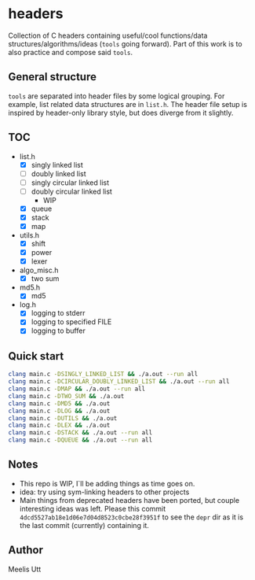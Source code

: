 # headers

Collection of C headers containing useful/cool functions/data structures/algorithms/ideas (`tools` going forward).
Part of this work is to also practice and compose said `tools`.

## General structure

`tools` are separated into header files by some logical grouping.
For example, list related data structures are in `list.h`.
The header file setup is inspired by header-only library style, but does diverge from it slightly.

## TOC

- list.h
	- [x] singly linked list
	- [ ] doubly linked list
	- [ ] singly circular linked list
	- [ ] doubly circular linked list
		- WIP
	- [x] queue
	- [x] stack
	- [x] map
- utils.h
	- [x] shift
	- [x] power
	- [x] lexer
- algo_misc.h
	- [x] two sum
- md5.h
	- [x] md5
- log.h
	- [x] logging to stderr
	- [x] logging to specified FILE
	- [x] logging to buffer

## Quick start

```sh
clang main.c -DSINGLY_LINKED_LIST && ./a.out --run all
clang main.c -DCIRCULAR_DOUBLY_LINKED_LIST && ./a.out --run all
clang main.c -DMAP && ./a.out --run all
clang main.c -DTWO_SUM && ./a.out
clang main.c -DMD5 && ./a.out
clang main.c -DLOG && ./a.out
clang main.c -DUTILS && ./a.out
clang main.c -DLEX && ./a.out
clang main.c -DSTACK && ./a.out --run all
clang main.c -DQUEUE && ./a.out --run all
```

## Notes

* This repo is WIP, I`ll be adding things as time goes on.
* idea: try using sym-linking headers to other projects
* Main things from deprecated headers have been ported, but couple interesting ideas was left. Please this commit `4dcd5527ab18e1d06e7d04d8523c0cbe28f3951f` to see the `depr` dir as it is the last commit (currently) containing it.

## Author

Meelis Utt